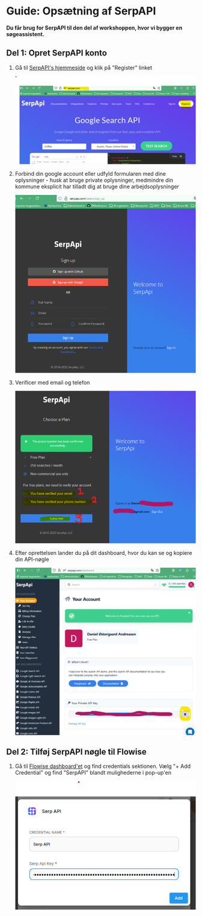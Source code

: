 # Guide: Opsætning af SerpAPI

**Du får brug for SerpAPI til den del af workshoppen, hvor vi bygger en søgeassistent.**

## Del 1: Opret SerpAPI konto

1. Gå til [SerpAPI's hjemmeside](https://serpapi.com)  og klik på "Register" linket 

   ![SerpAPI Landing Page](screendumps/05_SerpAPI_landingpage.png)

2. Forbind din google account eller udfyld formularen med dine oplysninger - husk at bruge private oplysninger, medmindre din kommune eksplicit har tilladt dig at bruge dine arbejdsoplysninger

   ![SerpAPI Sign Up](screendumps/06_SerpAPI_signup1.png)

3. Verificer med email og telefon

   ![SerpAPI Account Creation](screendumps/07_SerpAPI_signup2.png)

4. Efter oprettelsen lander du på dit dashboard, hvor du kan se og kopiere din API-nøgle

   ![SerpAPI Dashboard](screendumps/08_SerpAPI_dashboard.png)

## Del 2: Tilføj SerpAPI nøgle til Flowise

1. Gå til [Flowise dashboard'et](https://cloud.flowiseai.com) og find credentials sektionen. Vælg "+ Add Credential" og find "SerpAPI" blandt mulighederne i pop-up'en

   ![Flowise SerpAPI Setup](screendumps/09_flowise_add_SerpAPI_creds.png)
